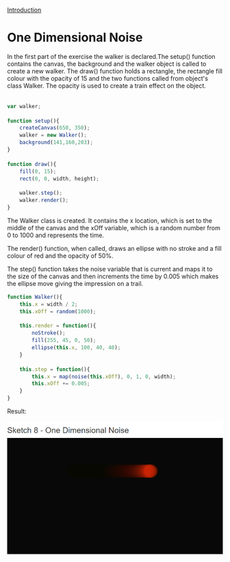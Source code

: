 [Introduction](../)

# One Dimensional Noise

In the first part of the exercise the walker is declared.The setup() function contains the canvas, the background and the walker object is called to create a new walker. The draw() function holds a rectangle, the rectangle fill colour with the opacity of 15 and the two functions called from object's class Walker. The opacity is used to create a train effect on the object.

```js

var walker;

function setup(){
    createCanvas(650, 350);
    walker = new Walker();
    background(141,160,203);
}

function draw(){
    fill(0, 15);
    rect(0, 0, width, height);

    walker.step();
    walker.render();
}
```

The Walker class is created. It contains the x location, which is set to the middle of the canvas and the xOff variable, which is a random number from 0 to 1000 and represents the time.

The render() function, when called, draws an ellipse with no stroke and a fill colour of red and the opacity of 50%.

The step() function takes the noise variable that is current and maps it to the size of the canvas and then increments the time by 0.005 which makes the ellipse move giving the impression on a trail.

```js
function Walker(){
    this.x = width / 2;
    this.xOff = random(1000);

    this.render = function(){
        noStroke();
        fill(255, 45, 0, 50);
        ellipse(this.x, 100, 40, 40);
    }

    this.step = function(){
        this.x = map(noise(this.xOff), 0, 1, 0, width);
        this.xOff += 0.005;
    }
}
```

Result:

![One Dimensional Noise](img/Sketch08.PNG?raw=true "One Dimensional Noise")
